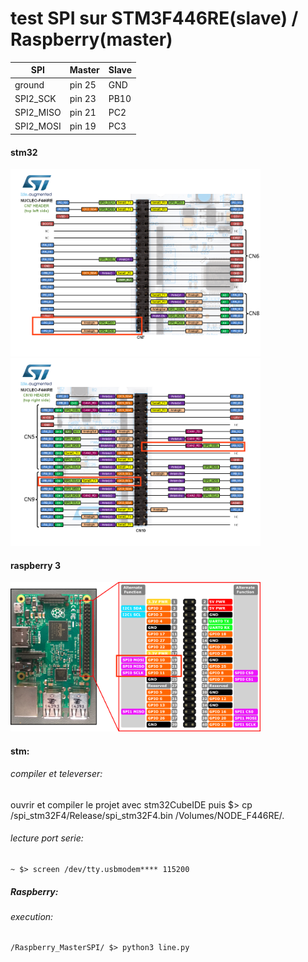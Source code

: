 # test SPI sur STM3F446RE(slave) / Raspberry(master)

| SPI       | Master | Slave | 
|    ---    |  ---   | ---   |
| ground    | pin 25 | GND   |
| SPI2_SCK  | pin 23 | PB10  |
| SPI2_MISO | pin 21 | PC2   |
| SPI2_MOSI | pin 19 | PC3   |

#### stm32
 <img src="readme/stm32F446re_pin_Left.png" width="400">
 <img src="readme/stm32F446re_pin_right.png" width="400">

#### raspberry 3
<img src="readme/Raspberry_3_spi.png" width="400">

####  stm:
###### compiler et televerser: 
ouvrir et compiler le projet avec stm32CubeIDE puis
    $> cp /spi_stm32F4/Release/spi_stm32F4.bin /Volumes/NODE_F446RE/.
###### lecture port serie:
    ~ $> screen /dev/tty.usbmodem**** 115200

##### Raspberry:
###### execution:
    /Raspberry_MasterSPI/ $> python3 line.py

